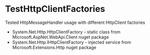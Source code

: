 # TestHttpClientFactories
Tested HttpMessageHandler usage with different HttpClient factories
- System.Net.Http.HttpClientFactory - static class from Microsoft.AspNet.WebApi.Client nuget package
- System.Net.Http.IHttpClientFactory - injected service from Microsoft.Extensions.Http nuget package
